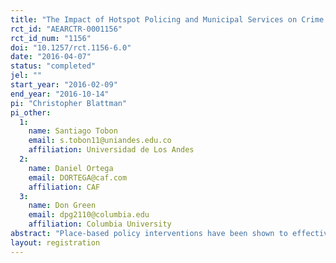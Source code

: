 ```yaml
---
title: "The Impact of Hotspot Policing and Municipal Services on Crime: Experimental Evidence from Bogota"
rct_id: "AEARCTR-0001156"
rct_id_num: "1156"
doi: "10.1257/rct.1156-6.0"
date: "2016-04-07"
status: "completed"
jel: ""
start_year: "2016-02-09"
end_year: "2016-10-14"
pi: "Christopher Blattman"
pi_other:
  1:
    name: Santiago Tobon
    email: s.tobon11@uniandes.edu.co
    affiliation: Universidad de Los Andes
  2:
    name: Daniel Ortega
    email: DORTEGA@caf.com
    affiliation: CAF
  3:
    name: Don Green
    email: dpg2110@columbia.edu
    affiliation: Columbia University
abstract: "Place-based policy interventions have been shown to effectively reduce crime, which exhibits a high level of spatial concentration. Two such strategies are hotspots policing, which focuses on targeting police and enforcement resources on specific streets, and broken windows, which focuses on cleaning up streets to stop criminal behavior. We partnered with the Bogota Police to test these two theories in 1,919 of the most crime-ridden street segments in the city. In a 2x2 factorial design, we assign street segments to receive hotspot policing, broken windows, both or neither. Our randomization strategy takes into account the spatial clustering of hotspots, which allows us to estimate direct treatment effects and indirect spillover effects. "
layout: registration
---
```


